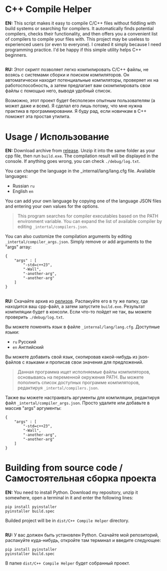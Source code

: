 # C++ Compile Helper
**EN:**
This script makes it easy to compile C/C++ files without fiddling with build systems or searching for compilers. It automatically finds potential compilers, checks their functionality, and then offers you a convenient list of compilers to compile your files with. This project may be useless to experienced users (or even to everyone). I created it simply because I need programming practice. I'd be happy if this simple utility helps C++ beginners.
##
**RU:**
Этот скрипт позволяет легко компилировать C/C++ файлы, не возясь с системами сборки и поиском компиляторов. Он автоматически находит потенциальные компиляторы, проверяет их на работоспособность, а затем предлагает вам скомпилировать свои файлы с помощью него, выводя удобный список.

Возможно, этот проект будет бесполезен опытным пользователям (а может даже и всем). Я сделал его лишь потому, что мне нужна практика в программировании. Я буду рад, если новичкам в C++ поможет эта простая утилита. 
# Usage / Использование
**EN:**
Download archive from [release](https://github.com/qwoj274/C-Compile-Helper/releases/tag/release). Unzip it into the same folder as your cpp file, then run `build.exe`.  The compilation result will be displayed in the console. If anything goes wrong, you can check `./debug/log.txt`. 

You can change the language in the _internal/lang/lang.cfg file. Available languages:
 - Russian `ru`
 - English `en` 
 
 You can add your own language by copying one of the language JSON files and entering your own values ​​for the options. 

>  This program searches for compiler executables based on the PATH environment variable. You can expand the list of available compiler by editing `_intertal/compilers.json`.

You can also customize the compilation arguments by editing `_intertal/compiler_args.json`. Simply remove or add arguments to the "args" array:

    {
        "args" : [
            "-std=c++23",
            "-Wall",
            "-another-arg",
            "-another-arg"
        ]
    }
##
**RU:**
Скачайте архив из [релизов](https://github.com/qwoj274/C-Compile-Helper/releases/tag/release). Распакуйте его в ту же папку, где находится ваш cpp-файл, а затем запустите `build.exe`. Результат компиляции будет в консоли. Если что-то пойдет не так, вы можете проверить `./debug/log.txt`.

Вы можете поменять язык в файле `_internal/lang/lang.cfg`. Доступные языки:

 - `ru` Русский
 - `en` Английский
 
 Вы можете добавить свой язык, скопировав какой-нибудь из json-файлов с языками и прописав свои значения для предложений.
 

> Данная программа ищет исполняемые файлы компиляторов, основываясь на переменной окружения PATH. Вы можете пополнить список доступных программе компиляторов, редактируя `_intertal/compilers.json`.

Также вы можете настраивать аргументы для компиляции, редактируя файл `_intertal/compiler_args.json`. Просто удалите или добавьте в массив "args" аргументы:

    {
        "args" : [
            "-std=c++23",
            "-Wall",
            "-another-arg",
            "-another-arg"
        ]
    }

# Building from source code / Самостоятельная сборка проекта
**EN:**
You need to install Python. Download my repository, unzip it somewhere, open a terminal in it and enter the following lines:

    pip install pyinstaller
    pyinstaller build.spec

Builded project will be in `dist/C++ Compile Helper` directory.
##
**RU:**
У вас должен быть установлен Python. Скачайте мой репозиторий, распакуйте куда-нибудь, откройте там терминал и введите следующее:

    pip install pyinstaller
    pyinstaller build.spec
В папке `dist/C++ Compile Helper` будет собранный проект.

